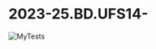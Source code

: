 # 2023-25.BD.UFS14-

![MyTests](https://github.com/Pier1501/2023-25.BD.UFS14/actions/workflows/pipeline_project/github-actions-demo.yml/badge.svg)